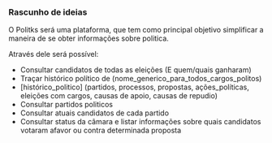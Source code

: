 ### Rascunho de ideias

O Politks será uma plataforma, que tem como principal objetivo simplificar a maneira de se obter informações sobre politica.

Através dele será possível:

- Consultar candidatos de todas as eleições (E quem/quais ganharam)
- Traçar histórico político de (nome_generico_para_todos_cargos_politos)
- [histórico_politico] (partidos, processos, propostas, ações_políticas, eleições com cargos, causas de apoio, causas de repudio)
- Consultar partidos politicos
- Consultar atuais candidatos de cada partido
- Consultar status da câmara e listar informações sobre quais candidatos votaram afavor ou contra determinada proposta
